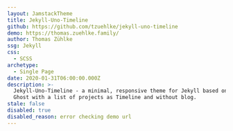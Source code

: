 ```yaml
---
layout: JamstackTheme
title: Jekyll-Uno-Timeline
github: https://github.com/tzuehlke/jekyll-uno-timeline
demo: https://thomas.zuehlke.family/
author: Thomas Zühlke
ssg: Jekyll
css:
  - SCSS
archetype:
  - Single Page
date: 2020-01-31T06:00:00.000Z
description: >-
  Jekyll-Uno-Timeline - a minimal, responsive theme for Jekyll based on Uno for
  Ghost with a list of projects as Timeline and without blog.
stale: false
disabled: true
disabled_reason: error checking demo url
---
```


